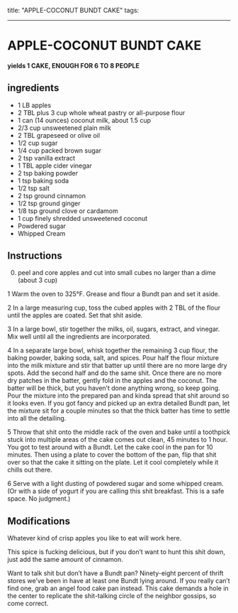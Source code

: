 title: "APPLE-COCONUT BUNDT CAKE"
tags:

---

# APPLE-COCONUT BUNDT CAKE



#### yields  1 CAKE, ENOUGH FOR 6 TO 8 PEOPLE


## ingredients
* 1 LB apples 
* 2 TBL plus 3 cup whole wheat pastry or all-purpose flour 
* 1 can (14 ounces) coconut milk, about 1.5 cup 
* 2/3 cup unsweetened plain milk 
* 2 TBL grapeseed or olive oil 
* 1/2 cup sugar 
* 1/4 cup packed brown sugar 
* 2 tsp vanilla extract 
* 1 TBL apple cider vinegar 
* 2 tsp baking powder 
* 1 tsp baking soda 
* 1/2 tsp salt 
* 2 tsp ground cinnamon 
* 1/2 tsp ground ginger 
* 1/8 tsp ground clove or cardamom 
* 1 cup finely shredded unsweetened coconut 
* Powdered sugar 
* Whipped Cream 



## Instructions
0. peel and core apples and cut into small cubes no larger than a dime (about 3 cup)

1 Warm the oven to 325°F. Grease and flour a Bundt pan and set it aside.

2 In a large measuring cup, toss the cubed apples with 2 TBL of the flour until the apples are coated. Set that shit aside.

3 In a large bowl, stir together the milks, oil, sugars, extract, and vinegar. Mix well until all the ingredients are incorporated.

4 In a separate large bowl, whisk together the remaining 3 cup flour, the baking powder, baking soda, salt, and spices. Pour half the flour mixture into the milk mixture and stir that batter up until there are no more large dry spots. Add the second half and do the same shit. Once there are no more dry patches in the batter, gently fold in the apples and the coconut. The batter will be thick, but you haven’t done anything wrong, so keep going. Pour the mixture into the prepared pan and kinda spread that shit around so it looks even. If you got fancy and picked up an extra detailed Bundt pan, let the mixture sit for a couple minutes so that the thick batter has time to settle into all the detailing.

5 Throw that shit onto the middle rack of the oven and bake until a toothpick stuck into multiple areas of the cake comes out clean, 45 minutes to 1 hour. You got to test around with a Bundt. Let the cake cool in the pan for 10 minutes. Then using a plate to cover the bottom of the pan, flip that shit over so that the cake it sitting on the plate. Let it cool completely while it chills out there.

6 Serve with a light dusting of powdered sugar and some whipped cream. (Or with a side of yogurt if you are calling this shit breakfast. This is a safe space. No judgment.)



## Modifications
Whatever kind of crisp apples you like to eat will work here.

 This spice is fucking delicious, but if you don’t want to hunt this shit down, just add the same amount of cinnamon.

Want to talk shit but don’t have a Bundt pan? Ninety-eight percent of thrift stores we’ve been in have at least one Bundt lying around. If you really can’t find one, grab an angel food cake pan instead. This cake demands a hole in the center to replicate the shit-talking circle of the neighbor gossips, so come correct.




